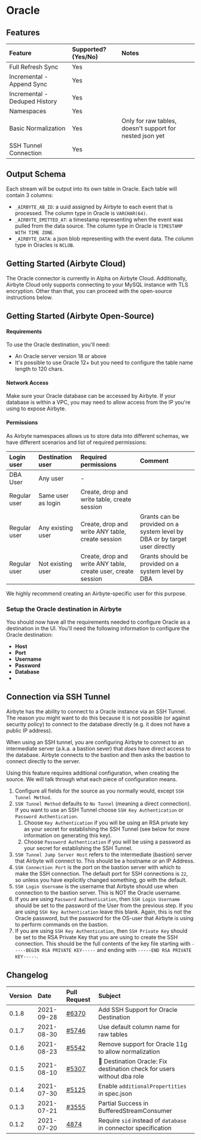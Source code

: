# Oracle

## Features

| Feature | Supported?\(Yes/No\) | Notes |
| :--- | :--- | :--- |
| Full Refresh Sync | Yes |  |
| Incremental - Append Sync | Yes |  |
| Incremental - Deduped History | Yes |  |
| Namespaces | Yes |  |
| Basic Normalization | Yes | Only for raw tables, doesn't support for nested json yet |
| SSH Tunnel Connection | Yes |  |

## Output Schema

Each stream will be output into its own table in Oracle. Each table will contain 3 columns:

* `_AIRBYTE_AB_ID`: a uuid assigned by Airbyte to each event that is processed. The column type in Oracle is `VARCHAR(64)`.
* `_AIRBYTE_EMITTED_AT`: a timestamp representing when the event was pulled from the data source. The column type in Oracle is `TIMESTAMP WITH TIME ZONE`.
* `_AIRBYTE_DATA`: a json blob representing with the event data. The column type in Oracles is `NCLOB`.

## Getting Started (Airbyte Cloud)
The Oracle connector is currently in Alpha on Airbyte Cloud. Additionally, Airbyte Cloud only supports connecting to your MySQL instance with TLS encryption. Other than that, you can proceed with the open-source instructions below.

## Getting Started (Airbyte Open-Source)

#### Requirements

To use the Oracle destination, you'll need:

* An Oracle server version 18 or above
* It's possible to use Oracle 12+ but you need to configure the table name length to 120 chars.

#### Network Access

Make sure your Oracle database can be accessed by Airbyte. If your database is within a VPC, you may need to allow access from the IP you're using to expose Airbyte.

#### **Permissions**

As Airbyte namespaces allows us to store data into different schemas, we have different scenarios and list of required permissions:

| Login user | Destination user | Required permissions | Comment |
| :--- | :--- | :--- | :--- |
| DBA User | Any user | - | |
| Regular user | Same user as login | Create, drop and write table, create session | |
| Regular user | Any existing user | Create, drop and write ANY table, create session | Grants can be provided on a system level by DBA or by target user directly |
| Regular user | Not existing user | Create, drop and write ANY table, create user, create session | Grants should be provided on a system level by DBA | 

We highly recommend creating an Airbyte-specific user for this purpose.

### Setup the Oracle destination in Airbyte

You should now have all the requirements needed to configure Oracle as a destination in the UI. You'll need the following information to configure the Oracle destination:

* **Host**
* **Port**
* **Username**
* **Password**
* **Database**
* 
## Connection via SSH Tunnel

Airbyte has the ability to connect to a Oracle instance via an SSH Tunnel. The reason you might want to do this because it is not possible (or against security policy) to connect to the database directly (e.g. it does not have a public IP address).

When using an SSH tunnel, you are configuring Airbyte to connect to an intermediate server (a.k.a. a bastion sever) that _does_ have direct access to the database. Airbyte connects to the bastion and then asks the bastion to connect directly to the server.

Using this feature requires additional configuration, when creating the source. We will talk through what each piece of configuration means.
1. Configure all fields for the source as you normally would, except `SSH Tunnel Method`.
2. `SSH Tunnel Method` defaults to `No Tunnel` (meaning a direct connection). If you want to use an SSH Tunnel choose `SSH Key Authentication` or `Password Authentication`.
    1. Choose `Key Authentication` if you will be using an RSA private key as your secret for establishing the SSH Tunnel (see below for more information on generating this key).
    2. Choose `Password Authentication` if you will be using a password as your secret for establishing the SSH Tunnel.
3. `SSH Tunnel Jump Server Host` refers to the intermediate (bastion) server that Airbyte will connect to. This should be a hostname or an IP Address.
4. `SSH Connection Port` is the port on the bastion server with which to make the SSH connection. The default port for SSH connections is `22`, so unless you have explicitly changed something, go with the default.
5. `SSH Login Username` is the username that Airbyte should use when connection to the bastion server. This is NOT the Oracle username.
6. If you are using `Password Authentication`, then `SSH Login Username` should be set to the password of the User from the previous step. If you are using `SSH Key Authentication` leave this blank. Again, this is not the Oracle password, but the password for the OS-user that Airbyte is using to perform commands on the bastion.
7. If you are using `SSH Key Authentication`, then `SSH Private Key` should be set to the RSA Private Key that you are using to create the SSH connection. This should be the full contents of the key file starting with `-----BEGIN RSA PRIVATE KEY-----` and ending with `-----END RSA PRIVATE KEY-----`.

## Changelog
| Version | Date | Pull Request | Subject |
| :--- | :---  | :--- | :--- |
| 0.1.8 | 2021-09-28 | [#6370](https://github.com/airbytehq/airbyte/pull/6370)| Add SSH Support for Oracle Destination |
| 0.1.7 | 2021-08-30 | [#5746](https://github.com/airbytehq/airbyte/pull/5746) | Use default column name for raw tables |
| 0.1.6 | 2021-08-23 | [#5542](https://github.com/airbytehq/airbyte/pull/5542) | Remove support for Oracle 11g to allow normalization |
| 0.1.5 | 2021-08-10 | [#5307](https://github.com/airbytehq/airbyte/pull/5307) | 🐛 Destination Oracle: Fix destination check for users without dba role |
| 0.1.4 | 2021-07-30 | [#5125](https://github.com/airbytehq/airbyte/pull/5125) | Enable `additionalPropertities` in spec.json |
| 0.1.3 | 2021-07-21 | [#3555](https://github.com/airbytehq/airbyte/pull/3555) | Partial Success in BufferedStreamConsumer |
| 0.1.2 | 2021-07-20 | [4874](https://github.com/airbytehq/airbyte/pull/4874) | Require `sid` instead of `database` in connector specification |
